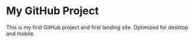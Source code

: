 # My GitHub Project

This is my first GitHub project and first landing site. Optimized for desktop and mobile.
